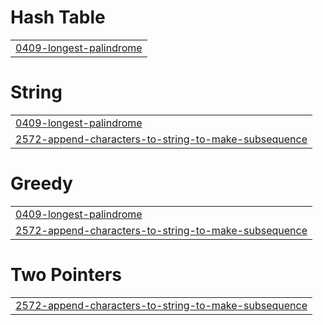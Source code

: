 # Hash Table
|  |
| ------- |
| [0409-longest-palindrome](https://github.com/itsmesuraj20/Coding-Journey/tree/master/0409-longest-palindrome) |


# String
|  |
| ------- |
| [0409-longest-palindrome](https://github.com/itsmesuraj20/Coding-Journey/tree/master/0409-longest-palindrome) |
| [2572-append-characters-to-string-to-make-subsequence](https://github.com/itsmesuraj20/Coding-Journey/tree/master/2572-append-characters-to-string-to-make-subsequence) |
# Greedy
|  |
| ------- |
| [0409-longest-palindrome](https://github.com/itsmesuraj20/Coding-Journey/tree/master/0409-longest-palindrome) |
| [2572-append-characters-to-string-to-make-subsequence](https://github.com/itsmesuraj20/Coding-Journey/tree/master/2572-append-characters-to-string-to-make-subsequence) |
# Two Pointers
|  |
| ------- |
| [2572-append-characters-to-string-to-make-subsequence](https://github.com/itsmesuraj20/Coding-Journey/tree/master/2572-append-characters-to-string-to-make-subsequence) |